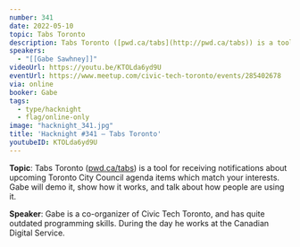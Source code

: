 ```yaml
---
number: 341
date: 2022-05-10
topic: Tabs Toronto
description: Tabs Toronto ([pwd.ca/tabs](http://pwd.ca/tabs)) is a tool for receiving notifications about upcoming Toronto City Council agenda items which match your interests. Gabe will demo it, show how it works, and talk about how people are using it.
speakers:
  - "[[Gabe Sawhney]]"
videoUrl: https://youtu.be/KTOLda6yd9U
eventUrl: https://www.meetup.com/civic-tech-toronto/events/285402678
via: online
booker: Gabe
tags:
  - type/hacknight
  - flag/online-only
image: "hacknight_341.jpg"
title: 'Hacknight #341 – Tabs Toronto'
youtubeID: KTOLda6yd9U
---
```

**Topic**:
Tabs Toronto ([pwd.ca/tabs](http://pwd.ca/tabs)) is a tool for receiving notifications about upcoming Toronto City Council agenda items which match your interests. Gabe will demo it, show how it works, and talk about how people are using it.

**Speaker**:
Gabe is a co-organizer of Civic Tech Toronto, and has quite outdated programming skills. During the day he works at the Canadian Digital Service.
